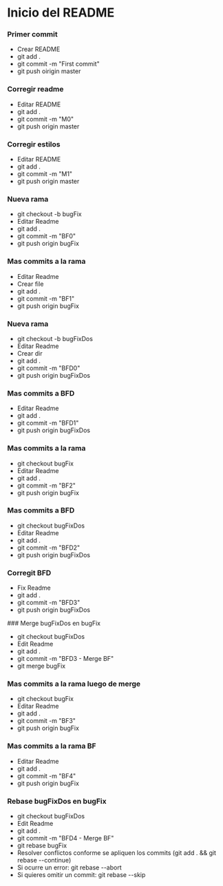 Inicio del README
=================

### Primer commit
 - Crear README
 - git add .
 - git commit -m "First commit"
 - git push oirigin master

### Corregir readme
 - Editar README
 - git add .
 - git commit -m "M0"
 - git push origin master

### Corregir estilos
 - Editar README
 - git add .
 - git commit -m "M1"
 - git push origin master



### Nueva rama
 - git checkout -b bugFix
 - Editar Readme
 - git add .
 - git commit -m "BF0"
 - git push origin bugFix

### Mas commits a la rama
 - Editar Readme
 - Crear file
 - git add .
 - git commit -m "BF1"
 - git push origin bugFix



### Nueva rama
 - git checkout -b bugFixDos
 - Editar Readme
 - Crear dir
 - git add .
 - git commit -m "BFD0"
 - git push origin bugFixDos

### Mas commits a BFD
 - Editar Readme
 - git add .
 - git commit -m "BFD1"
 - git push origin bugFixDos



### Mas commits a la rama
 - git checkout bugFix
 - Editar Readme
 - git add .
 - git commit -m "BF2"
 - git push origin bugFix



### Mas commits a BFD
 - git checkout bugFixDos
 - Editar Readme
 - git add .
 - git commit -m "BFD2"
 - git push origin bugFixDos

### Corregit BFD
 - Fix Readme
 - git add .
 - git commit -m "BFD3"
 - git push origin bugFixDos



### Merge bugFixDos en bugFix
 - git checkout bugFixDos
 - Edit Readme
 - git add .
 - git commit -m "BFD3 - Merge BF"
 - git merge bugFix



### Mas commits a la rama luego de merge
 - git checkout bugFix
 - Editar Readme
 - git add .
 - git commit -m "BF3"
 - git push origin bugFix

### Mas commits a la rama BF
 - Editar Readme
 - git add .
 - git commit -m "BF4"
 - git push origin bugFix



### Rebase bugFixDos en bugFix
 - git checkout bugFixDos
 - Edit Readme
 - git add .
 - git commit -m "BFD4 - Merge BF"
 - git rebase bugFix
 - Resolver conflictos conforme se apliquen los commits (git add . && git rebase --continue)
 - Si ocurre un error: git rebase --abort
 - Si quieres omitir un commit: git rebase --skip



